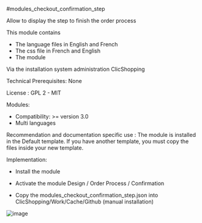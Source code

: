 #modules_checkout_confirmation_step

Allow to display the step to finish the order process

This module contains

- The language files in English and French
- The css file in French and English
- The module
  
Via the installation system administration ClicShopping

Technical Prerequisites: None

License : GPL 2 - MIT

Modules:

- Compatibility: >= version 3.0
- Multi languages

Recommendation and documentation specific use :
The module is installed in the Default template.
If you have another template, you must copy the files inside your new template.


Implementation:

- Install the module 
- Activate the module Design / Order Process / Confirmation

- Copy the modules_checkout_confirmation_step.json into ClicShopping/Work/Cache/Github (manual installation)


![image](https://github.com/ClicShoppingOfficialModulesV3/modules_checkout_confirmation_step/blob/master/ModuleInfosJson/image.png)
